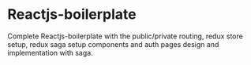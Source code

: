 # Reactjs-boilerplate
Complete Reactjs-boilerplate with the public/private routing, redux store setup, redux saga setup components and auth pages design and implementation with saga.
